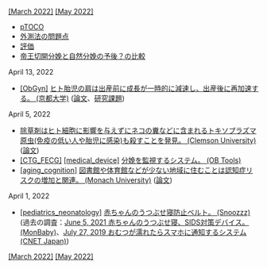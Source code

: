 [\[March 2022\]](2203.md) [\[May 2022\]](2205.md)

* [pTOCO](https://obgyn.onlinelibrary.wiley.com/doi/full/10.1111/aogs.12836)
* [外測法の問題点](http://www.ob-tools.com/problems-with-external-monitoring.html)
* [評価](https://www.ajog.org/article/S0002-9378(18)31414-5/fulltext)
* [帝王切開分娩と自然分娩の予後？の比較](https://www.mdpi.com/1424-8220/20/11/3023/htm)

April 13, 2022
* [\[ObGyn\]](ObGyn.md) [ヒト胎児の肩は出産前に成長が一時的に減速し、出産後に再加速する。 (京都大学)]() ([論文](https://doi.org/10.1073/pnas.2114935119)、[研究課題](https://kaken.nii.ac.jp/ja/grant/KAKENHI-PROJECT-17K07585/))

April 5, 2022
* [除草剤はヒト細胞に影響を与えずにネコの糞などに含まれるトキソプラズマ原虫(免疫の低い人や胎児に感染)も殺すことを発見。 (Clemson University)](https://www.eurekalert.org/news-releases/948411) ([論文](https://pubs.acs.org/doi/10.1021/acsinfecdis.2c00020))
* [\[CTG_FECG\]](CTG_FECG.md) [\[medical_device\]](medical_device.md) [分娩を監視するシステム。 (OB Tools)](https://ob-tools.com/)
* [\[aging_cognition\]](aging_cognition.md) [図書館や体育館などが少ない地域に住むことは認知症リスクの増加と関連。 (Monach University)](https://www.monash.edu/news/articles/where-you-live-is-a-factor-in-your-dementia-risk) ([論文](https://jamanetwork.com/journals/jamanetworkopen/fullarticle/2790517))

April 1, 2022
* [\[pediatrics_neonatology\]](pediatrics_neonatology.md) [赤ちゃんのうつぶせ寝防止ベルト。 (Snoozzz)](https://www.snoozzz.com/over-ons/) (過去の調査：[June 5, 2021 赤ちゃんのうつぶせ寝、SIDS対策デバイス。 (MonBaby)](2106.md)、[July 27, 2019 おむつが濡れたらスマホに通知するシステム (CNET Japan)](1907.md))

[\[March 2022\]](2203.md) [\[May 2022\]](2205.md)
